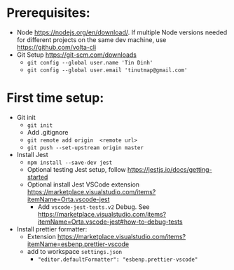 # Prerequisites:

- Node https://nodejs.org/en/download/. If multiple Node versions needed for different projects on the same dev machine, use https://github.com/volta-cli
- Git Setup https://git-scm.com/downloads
  - `git config --global user.name 'Tin Dinh'`
  - `git config --global user.email 'tinutmap@gmail.com'`

# First time setup:

- Git init
  - `git init`
  - Add .gitignore
  - `git remote add origin  <remote url>`
  - `git push --set-upstream origin master`
- Install Jest
  - `npm install --save-dev jest`
  - Optional testing Jest setup, follow https://jestjs.io/docs/getting-started
  - Optional install Jest VSCode extension https://marketplace.visualstudio.com/items?itemName=Orta.vscode-jest
    - Add `vscode-jest-tests.v2` Debug. See https://marketplace.visualstudio.com/items?itemName=Orta.vscode-jest#how-to-debug-tests
- Install prettier formatter:
  - Extension https://marketplace.visualstudio.com/items?itemName=esbenp.prettier-vscode
  - add to workspace `settings.json`
    - `"editor.defaultFormatter": "esbenp.prettier-vscode"`
